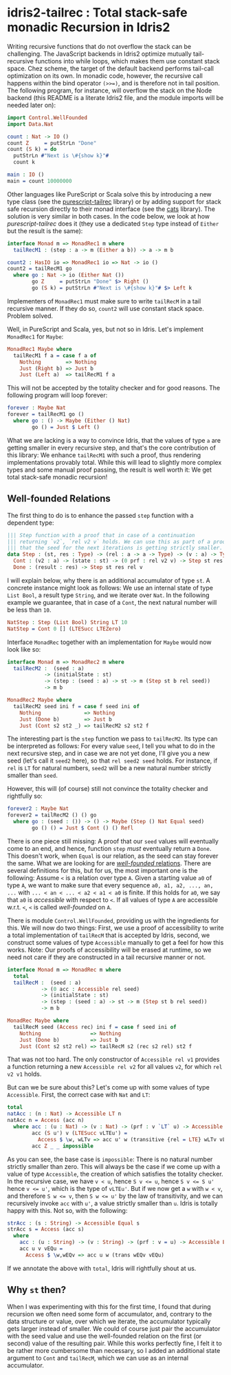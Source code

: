 # idris2-tailrec : Total stack-safe monadic Recursion in Idris2

Writing recursive functions that do not overflow the stack
can be challenging. The JavaScript backends in Idris2
optimize mutually tail-recursive
functions into while loops, which makes them use constant stack space.
Chez scheme, the target of the default backend
performs tail-call optimization on its own.
In monadic code, however, the recursive call happens within
the bind operator `(>>=)`, and is therefore not
in tail position. The following program, for instance,
will overflow the stack on the Node backend (this README
is a literate Idris2 file, and the module imports will be
needed later on):

```idris
import Control.WellFounded
import Data.Nat

count : Nat -> IO ()
count Z     = putStrLn "Done"
count (S k) = do
  putStrLn #"Next is \#{show k}"#
  count k

main : IO ()
main = count 10000000
```

Other languages like PureScript or Scala
solve this by introducing a new type class
(see the [purescript-tailrec](https://github.com/purescript/purescript-tailrec)
library) or by adding support for stack safe recursion
directly to their monad interface
(see the [cats](https://github.com/typelevel/cats) library).
The solution is very similar in both cases. In the code
below, we look at how *purescript-tailrec* does it
(they use a dedicated `Step` type instead of `Either`
but the result is the same):

```idris
interface Monad m => MonadRec1 m where
  tailRecM1 : (step : a -> m (Either a b)) -> a -> m b

count2 : HasIO io => MonadRec1 io => Nat -> io ()
count2 = tailRecM1 go
  where go : Nat -> io (Either Nat ())
        go Z     = putStrLn "Done" $> Right ()
        go (S k) = putStrLn #"Next is \#{show k}"# $> Left k
```

Implementers of `MonadRec1` must make sure to write `tailRecM`
in a tail recursive manner. If they do so, `count2` will use constant
stack space. Problem solved.

Well, in PureScript and Scala, yes, but not so in Idris.
Let's implement `MonadRec1` for `Maybe`:

```idris
MonadRec1 Maybe where
  tailRecM1 f a = case f a of
    Nothing        => Nothing
    Just (Right b) => Just b
    Just (Left a)  => tailRecM1 f a
```

This will not be accepted by the totality checker
and for good reasons. The following program will loop
forever:

```idris
forever : Maybe Nat
forever = tailRecM1 go ()
  where go : () -> Maybe (Either () Nat)
        go () = Just $ Left ()
```

What we are lacking is a way to convince Idris, that the
values of type `a` are getting smaller in every recursive
step, and that's the core contribution of this library:
We enhance `tailRecM1` with such a proof, thus rendering
implementations provably total. While this will lead
to slightly more complex types and some manual proof
passing, the result is well worth it: We get total
stack-safe monadic recursion!

## Well-founded Relations

The first thing to do is to enhance the passed `step` function with
a dependent type:

```idris
||| Step function with a proof that in case of a continuation
||| returning `v2`, `rel v2 v` holds. We can use this as part of a proof
||| that the seed for the next iterations is getting strictly smaller.
data Step : (st, res : Type) -> (rel : a -> a -> Type) -> (v : a) -> Type where
  Cont : (v2 : a) -> (state : st) -> (0 prf : rel v2 v) -> Step st res rel v
  Done : (result : res) -> Step st res rel v
```

I will explain below, why there is an additional accumulator of type `st`.
A concrete instance might look as follows:
We use an internal state of type `List Bool`, a result type `String`,
and we iterate over `Nat`. In the following example
we guarantee, that in case of a `Cont`, the next natural number will
be less than `10`.

```idris
NatStep : Step (List Bool) String LT 10
NatStep = Cont 0 [] (LTESucc LTEZero)
```
Interface `MonadRec` together with an implementation for
`Maybe` would now look like so:

```idris
interface Monad m => MonadRec2 m where
  tailRecM2 :  (seed : a)
            -> (initialState : st)
            -> (step : (seed : a) -> st -> m (Step st b rel seed))
            -> m b

MonadRec2 Maybe where
  tailRecM2 seed ini f = case f seed ini of
    Nothing              => Nothing
    Just (Done b)        => Just b
    Just (Cont s2 st2 _) => tailRecM2 s2 st2 f
```

The interesting part is the `step` function we pass to `tailRecM2`.
Its type can be interpreted as follows: For every value `seed`, I tell
you what to do in the next recursive step, and in case we are not yet done,
I'll give you a new seed (let's call it `seed2` here),
so that `rel seed2 seed` holds. For
instance, if `rel` is `LT` for natural numbers, `seed2` will be a new
natural number strictly smaller than `seed`.

However, this will (of course) still not convince the
totality checker and rightfully so:

```idris
forever2 : Maybe Nat
forever2 = tailRecM2 () () go
  where go : (seed : ()) -> () -> Maybe (Step () Nat Equal seed)
        go () () = Just $ Cont () () Refl
```

There is one piece still missing: A proof that our `seed` values
will eventually come to an end, and hence, function `step` *must*
eventually return a `Done`. This doesn't work, when `Equal`
is our relation, as the seed can stay forever the same.
What we are looking for are
[*well-founded* relations](https://en.wikipedia.org/wiki/Well-founded_relation).
There are several definitions for this, but for us, the most important
one is the following: Assume `<` is a relation over type `A`.
Given a starting value `a0` of type `A`, we want to make sure that
every sequence `a0, a1, a2, ..., an, ...`
with `... < an < ... < a2 < a1 < a0` is finite. If this holds for `a0`,
we say that `a0` is *accessible* with respect to `<`.
If all values of type `A` are accessible w.r.t. `<`, `<` is
called *well-founded* on `A`.

There is module `Control.WellFounded`, providing us with the
ingredients for this. We will now do two things: First, we
use a proof of accessibility to write a total implementation
of `tailRecM` that is accepted by Idris, second, we construct
some values of type `Accessible` manually to get a feel for
how this works. Note: Our proofs of accessibility
will be erased at runtime,
so we need not care if they are constructed in a tail recursive
manner or not.

```idris
interface Monad m => MonadRec m where
  total
  tailRecM :  (seed : a)
           -> (0 acc : Accessible rel seed)
           -> (initialState : st)
           -> (step : (seed : a) -> st -> m (Step st b rel seed))
           -> m b

MonadRec Maybe where
  tailRecM seed (Access rec) ini f = case f seed ini of
    Nothing                => Nothing
    Just (Done b)          => Just b
    Just (Cont s2 st2 rel) => tailRecM s2 (rec s2 rel) st2 f
```

That was not too hard. The only constructor of `Accessible rel v1` provides
a function returning a new `Accessible rel v2` for all values `v2`,
for which `rel v2 v1` holds.

But can we be sure about this? Let's come up with some values
of type `Accessible`. First, the correct case with `Nat` and `LT`:

```idris
total
natAcc : (n : Nat) -> Accessible LT n
natAcc n = Access (acc n)
  where acc : (u : Nat) -> (v : Nat) -> (prf : v `LT` u) -> Accessible LT v
        acc (S u') v (LTESucc vLTEu') =
          Access $ \w, wLTv => acc u' w (transitive {rel = LTE} wLTv vLTEu')
        acc Z _ _ impossible
```

As you can see, the base case is `impossible`: There is no
natural number strictly smaller than zero. This will always
be the case if we come up with a value of type `Accessible`, the
creation of which satisfies the totality checker.
In the recursive case, we have `v < u`, hence `S v <= u`, hence `S v <= S u'`
hence `v <= u'`, which is the type of `vLTEu'`.
But if we now get a `w` with
`w < v`, and therefore `S w <= v`, then `S w <= u'` by the law of
transitivity, and we can recursively invoke `acc` with `u'`, a value strictly
smaller than `u`.
Idris is totally happy with this. Not so, with the following:

```idris
strAcc : (s : String) -> Accessible Equal s
strAcc s = Access (acc s)
  where
    acc : (u : String) -> (v : String) -> (prf : v = u) -> Accessible Equal v
    acc u v vEQu =
      Access $ \w,wEQv => acc u w (trans wEQv vEQu)
```

If we annotate the above with `total`, Idris will rightfully shout
at us.

## Why `st` then?

When I was experimenting with this for the first time,
I found that during recursion we often need some form of
accumulator, and, contrary to the data structure or
value, over which we iterate, the accumulator typically
gets larger instead of smaller. We could of course just
pair the accumulator with the seed value and use
the well-founded relation on the first (or second) value
of the resulting pair. While this works perfectly fine, I
felt it to be rather more cumbersome than necessary, so
I added an additional state argument to `Cont` and
`tailRecM`, which we can use as an internal accumulator.
